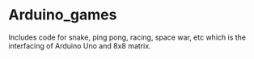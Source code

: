 # Arduino_games
Includes code for snake, ping pong, racing, space war, etc which is the interfacing of Arduino Uno and 8x8 matrix.
